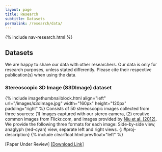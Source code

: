 ```yaml
---
layout: page
title: Research
subtitle: Datasets
permalink: /research/data/
---
```

{% include nav-research.html  %}

## Datasets

We are happy to share our data with other researchers. Our data is only for research purposes, unless stated differently. Please cite their respective publication(s) when using the data.

### Stereoscopic 3D Image (S3DImage) dataset

{% include imagethumbnailblock.html align="left" url="/images/s3dimage.jpg" width="160px" height="120px" padding="right" %}
Consists of 50 stereoscopic images collected from three sources: (1) Images captured with our stereo camera, (2) creative common images from Flickr.com, and images provided by [Niu et al. (2012)](http://web.cecs.pdx.edu/~fliu/project/stereo-warp/). We provide the following three formats for each image: Side-by-side view, anaglyph (red-cyan) view, separate left and right views.
{: #proj-description}
{% include clearfloat.html prevfloat="left" %}

[Paper Under Review] [[Download Link]](http://pesona.mmu.edu.my/~lkwong/S3DImage.zip)
